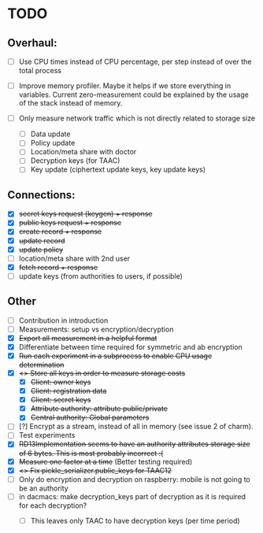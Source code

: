 # TODO

## Overhaul:

- [ ] Use CPU times instead of CPU percentage, per step instead of over the total process
- [ ] Improve memory profiler. Maybe it helps if we store everything in variables. 
      Current zero-measurement could be explained by the usage of the stack instead of memory.
- [ ] Only measure network traffic which is not directly related to storage size

    - [ ] Data update
    - [ ] Policy update
    - [ ] Location/meta share with doctor
    - [ ] Decryption keys (for TAAC)
    - [ ] Key update (ciphertext update keys, key update keys)

## Connections:
- [X] ~~secret keys request (keygen) + response~~
- [X] ~~public keys request + response~~
- [X] ~~create record + response~~
- [X] ~~update record~~
- [X] ~~update policy~~
- [ ] location/meta share with 2nd user
- [X] ~~fetch record + response~~
- [ ] update keys (from authorities to users, if possible)

## Other
- [ ] Contribution in introduction
- [ ] Measurements: setup vs encryption/decryption
- [X] ~~Export all measurement in a helpful format~~
- [X] Differentiate between time required for symmetric and ab encryption
- [X] ~~Run each experiment in a subprocess to enable CPU usage determination~~
- [X] ~~<> Store all keys in order to measure storage costs~~
    - [X] ~~Client: owner keys~~
    - [X] ~~Client: registration data~~
    - [X] ~~Client: secret keys~~
    - [X] ~~Attribute authority: attribute public/private~~
    - [X] ~~Central authority: Global parameters~~
- [ ] [?] Encrypt as a stream, instead of all in memory (see issue 2 of charm).
- [ ] Test experiments
- [X] ~~RD13Implementation seems to have an authority attributes storage size of 6 bytes. This is most probably incorrect :(~~
- [X] ~~Measure one factor at a time~~ (Better testing required)
- [X] ~~<> Fix pickle_serializer.public_keys for TAAC12~~
- [ ] Only do encryption and decryption on raspberry: mobile is not going to be an authority
- [ ] in dacmacs: make decryption_keys part of decryption as it is required for each decryption?
    - [ ] This leaves only TAAC to have decryption keys (per time period)
 
